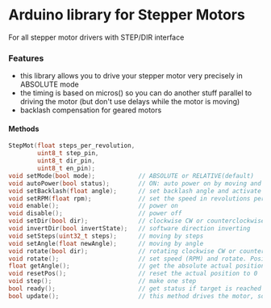 # Arduino library for Stepper Motors
For all stepper motor drivers with STEP/DIR interface

### Features
* this library allows you to drive your stepper motor very precisely in ABSOLUTE mode
* the timing is based on micros() so you can do another stuff parallel to driving the motor (but don't use delays while the motor is moving)
* backlash compensation for geared motors

#### Methods
```C++
StepMot(float steps_per_revolution,
        uint8_t step_pin, 
        uint8_t dir_pin, 
        uint8_t en_pin);
void setMode(bool mode);            // ABSOLUTE or RELATIVE(default)
void autoPower(bool status);        // ON: auto power on by moving and power off if stopped. OFF: power is always on (default)
void setBacklash(float angle);      // set backlash angle and activate compensation
void setRPM(float rpm);             // set the speed in revolutions per minute
void enable();                      // power on 
void disable();                     // power off
void setDir(bool dir);              // clockwise CW or counterclockwise CCW
void invertDir(bool invertState);   // software direction inverting
void setSteps(uint32_t steps);      // moving by steps
void setAngle(float newAngle);      // moving by angle
void rotate(bool dir);              // rotating clockwise CW or counterclockwise CCW
void rotate();                      // set speed (RPM) and rotate. Positive speed -> clockwise, negative -> counterclockwise
float getAngle();                   // get the absolute actual position
void resetPos();                    // reset the actual position to 0
void step();                        // make one step
bool ready();                       // get status if target is reached
bool update();                      // this method drives the motor, so it must be in the loop() function. Returns true if the motor is moving and false otherwise
```

